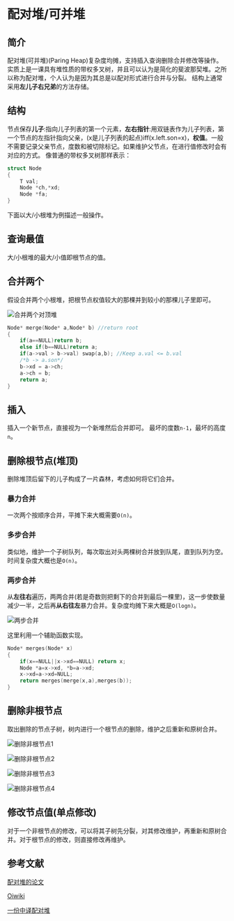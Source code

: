 <!--
 * @Autor: violet apricity (zpx)
 * @Date: 2021-08-22 14:09:55
 * @LastEditors: violet apricity (zpx)
 * @LastEditTime: 2021-08-24 12:00:40
 * @FilePath: \apricitye:\桌面\ACM\数据结构\堆\配对堆\配对堆.md
 * @Description: Violet acm && Apricity:/ The warmth of the sun in the winter /
-->

# 配对堆/可并堆

## 简介

配对堆(可并堆)(Paring Heap)复杂度均摊，支持插入查询删除合并修改等操作。实质上是一课具有堆性质的带权多叉树，并且可以认为是简化的斐波那契堆。之所以称为配对堆，个人认为是因为其总是以配对形式进行合并与分裂。
结构上通常采用**左儿子右兄弟**的方法存储。

## 结构

节点保存**儿子**:指向儿子列表的第一个元素，**左右指针**:用双链表作为儿子列表，第一个节点的左指针指向父亲，(x是儿子列表的起点)iff(x.left.son=x)，**权值**。一般不需要记录父亲节点，度数和被切除标记。如果维护父节点，在进行值修改时会有对应的方式。
像普通的带权多叉树那样表示：

```c++
struct Node
{
    T val;
    Node *ch,*xd;
    Node *fa;
}
```

下面以大/小根堆为例描述一般操作。

## 查询最值

大/小根堆的最大/小值即根节点的值。

## 合并两个

假设合并两个小根堆，把根节点权值较大的那棵并到较小的那棵儿子里即可。

![合并两个对顶堆](./assets/合并两个对顶堆.png)

```c++
Node* merge(Node* a,Node* b) //return root
{
    if(a==NULL)return b;
    else if(b==NULL)return a;
    if(a->val > b->val) swap(a,b); //Keep a.val <= b.val
    /*b -> a.son*/
    b->xd = a->ch;
    a->ch = b;
    return a;
}
```

## 插入

插入一个新节点，直接视为一个新堆然后合并即可。
最坏的度数```n-1```，最坏的高度```n```。

## 删除根节点(堆顶)

删除堆顶后留下的儿子构成了一片森林，考虑如何将它们合并。

### 暴力合并

一次两个按顺序合并，平摊下来大概需要```O(n)```。

### 多步合并

类似地，维护一个子树队列，每次取出对头两棵树合并放到队尾，直到队列为空。时间复杂度大概也是```O(n)```。

### 两步合并

从**左往右**遍历，两两合并(若是奇数则把剩下的合并到最后一棵里)，这一步使数量减少一半，之后再**从右往左**暴力合并。复杂度均摊下来大概是```O(logn)```。

![两步合并](./assets/两步合并.png)

这里利用一个辅助函数实现。

```c++
Node* merges(Node* x)
{
    if(x==NULL||x->xd==NULL) return x;
    Node *a=x->xd, *b=a->xd;
    x->xd=a->xd=NULL;
    return merges(merge(x,a),merges(b));
}
```

## 删除非根节点

取出删除的节点子树，树内进行一个根节点的删除，维护之后重新和原树合并。

![删除非根节点1](./assets/删除非根节点1.png)

![删除非根节点2](./assets/删除非根节点2.png)

![删除非根节点3](./assets/删除非根节点3.png)

![删除非根节点4](./assets/删除非根节点4.png)

## 修改节点值(单点修改)

对于一个非根节点的修改，可以将其子树先分裂，对其修改维护，再重新和原树合并。对于根节点的修改，则直接修改再维护。

## 参考文献

[配对堆的论文](http://www.cs.cmu.edu/~sleator/papers/pairing-heaps.pdf)

[Oiwiki](https://oi-wiki.org/ds/pairing-heap/)

[一份中译配对堆](https://wenku.baidu.com/view/f2527bc2bb4cf7ec4afed06d.html)
